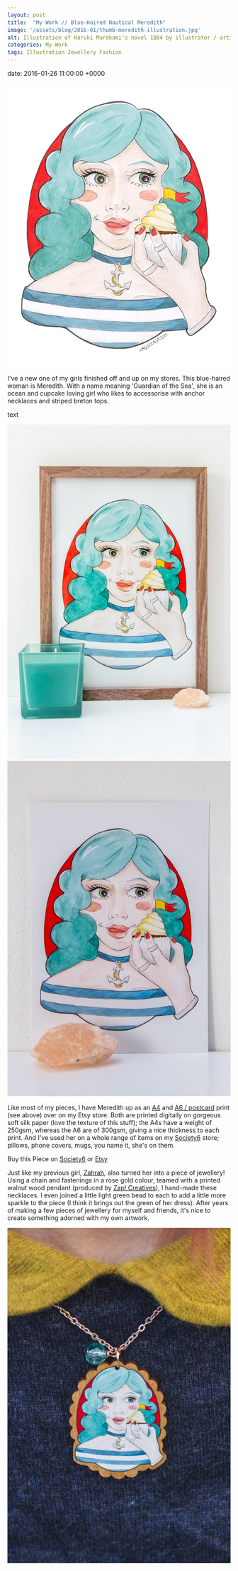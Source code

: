 ```yaml
---
layout: post
title:  "My Work // Blue-Haired Nautical Meredith"
image: '/assets/blog/2016-01/thumb-meredith-illustration.jpg'
alt: Illustration of Haruki Murakami's novel 1Q84 by illustrator / artist Karen Muray of A Rose Cast
categories: My-Work
tags: Illustration Jewellery Fashion
---
```


date: 	2016-01-26 11:00:00 +0000

![Blue-Haired Nautical Meredith by illustrator / artist Karen Murray of A Rose Cast](/assets/folio/portraits/portrait-illustration-meredith.jpg "Blue-Haired Nautical Meredith with a cupcake by illustrator / artist Karen Murray of A Rose Cast")

I've a new one of my girls finished off and up on my stores. This blue-haired woman is Meredith. With a name meaning 'Guardian of the Sea', she is an ocean and cupcake loving girl who likes to accessorise with anchor necklaces and striped breton tops.

text

<div class="row">
	<div class="col-md-6">
		<a href="LINK" title="A4 Art Print of Meredith // Pencil &amp; Watercolour Portrait of a Blue-Haired Nautical Girl with a Cupcake on Etsy"><img src="/assets/blog/2016-01/a4-print-portrait-illustration-meredith.jpg" alt="A4 Art Print of Meredith // Pencil &amp; Watercolour Portrait of a Blue-Haired Nautical Girl with a Cupcake"></a>
	</div>
	<div class="col-md-6">
		<a href="LINK" title="A6 / Postcard Art Print of Meredith // Pencil &amp; Watercolour Portrait of a Blue-Haired Nautical Girl with a Cupcake on Etsy"><img src="/assets/blog/2016-01/a6-postcard-print-portrait-illustration-meredith.jpg" alt="A6 / Postcard Art Print of Meredith // Pencil &amp; Watercolour Portrait of a Blue-Haired Nautical Girl with a Cupcake"></a>
	</div>
</div>

Like most of my pieces, I have Meredith up as an [A4](LINK) and [A6 / postcard](LINK) print (see above) over on my Etsy store. Both are printed digitally on gorgeous soft silk paper (love the texture of this stuff); the A4s have a weight of 250gsm, whereas the A6 are of 300gsm, giving a nice thickness to each print. And I've used her on a whole range of items on my [Society6](LINK) store; pillows, phone covers, mugs, you name it, she's on them.

<div class="highlight">
  <p>Buy <span class="the">this</span> Piece <span class="the">on</span>
    <a href="https://society6.com/product/LINK">Society6</a>
    <span class="the">or</span>
    <a href="https://www.etsy.com/shop/ARoseCast/search?search_query=meredith">Etsy</a>
  </p>
</div>

Just like my previous girl, [Zahrah](/my-work/2015/12/08/zahrah-portrait-illustration.html "Pink-Haired Astronomy Lover Zahrah"), also turned her into a piece of jewellery! Using a chain and fastenings in a rose gold colour, teamed with a printed walnut wood pendant (produced by [Zap! Creatives](http://www.zapcreatives.co.uk)</a>), I hand-made these necklaces. I even joined a little light green bead to each to add a little more sparkle to the piece (I think it brings out the green of her dress). After years of making a few pieces of jewellery for myself and friends, it's nice to create something adorned with my own artwork.

<a href="LINK" title="A rose gold necklace with a walnut wood pendant printed with an illustration of Meredith, a blue-haired nautical girl with a cupcake, by illustrator / artist Karen Murray of A Rose Cast in Etsy"><img src="/assets/folio/portraits/portrait-illustration-meredith-wooden-necklace.jpg" alt="A rose gold necklace with a walnut wood pendant printed with an illustration of Meredith, a blue-haired nautical girl with a cupcake, by illustrator / artist Karen Murray of A Rose Cast in Etsy"></a>